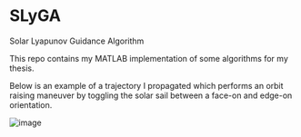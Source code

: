 # SLyGA
Solar Lyapunov Guidance Algorithm

This repo contains my MATLAB implementation of some algorithms for my thesis.

Below is an example of a trajectory I propagated which performs an orbit raising maneuver by toggling the solar sail between a face-on and edge-on orientation.

![image](https://github.com/itchono/SLyGA/assets/54449457/e499e450-79d0-4547-98ee-8c1abb50fb50)



